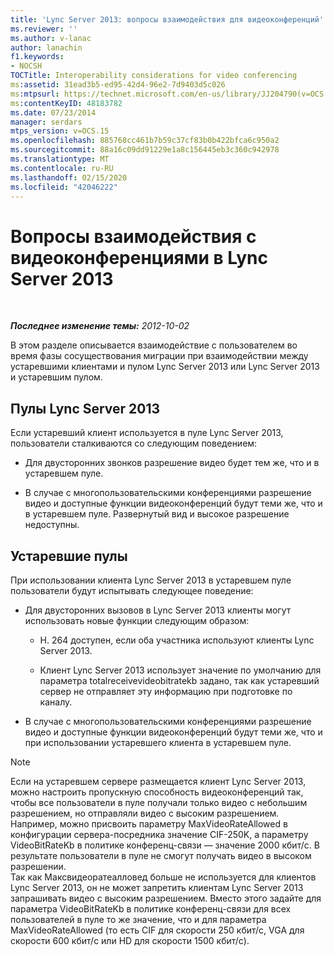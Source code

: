 ```yaml
---
title: 'Lync Server 2013: вопросы взаимодействия для видеоконференций'
ms.reviewer: ''
ms.author: v-lanac
author: lanachin
f1.keywords:
- NOCSH
TOCTitle: Interoperability considerations for video conferencing
ms:assetid: 31ead3b5-ed95-42d4-96e2-7d9403d5c026
ms:mtpsurl: https://technet.microsoft.com/en-us/library/JJ204790(v=OCS.15)
ms:contentKeyID: 48183782
ms.date: 07/23/2014
manager: serdars
mtps_version: v=OCS.15
ms.openlocfilehash: 885768cc461b7b59c37cf83b0b422bfca6c950a2
ms.sourcegitcommit: 88a16c09dd91229e1a8c156445eb3c360c942978
ms.translationtype: MT
ms.contentlocale: ru-RU
ms.lasthandoff: 02/15/2020
ms.locfileid: "42046222"
---
```

<div data-xmlns="http://www.w3.org/1999/xhtml">

<div class="topic" data-xmlns="http://www.w3.org/1999/xhtml" data-msxsl="urn:schemas-microsoft-com:xslt" data-cs="http://msdn.microsoft.com/">

<div data-asp="http://msdn2.microsoft.com/asp">

# <a name="interoperability-considerations-for-video-conferencing-in-lync-server-2013"></a>Вопросы взаимодействия с видеоконференциями в Lync Server 2013

</div>

<div id="mainSection">

<div id="mainBody">

<span> </span>

_**Последнее изменение темы:** 2012-10-02_

В этом разделе описывается взаимодействие с пользователем во время фазы сосуществования миграции при взаимодействии между устаревшими клиентами и пулом Lync Server 2013 или Lync Server 2013 и устаревшим пулом.

<div>

## <a name="lync-server-2013-pools"></a>Пулы Lync Server 2013

Если устаревший клиент используется в пуле Lync Server 2013, пользователи сталкиваются со следующим поведением:

  - Для двусторонних звонков разрешение видео будет тем же, что и в устаревшем пуле.

  - В случае с многопользовательскими конференциями разрешение видео и доступные функции видеоконференций будут теми же, что и в устаревшем пуле. Развернутый вид и высокое разрешение недоступны.

</div>

<div>

## <a name="legacy-pools"></a>Устаревшие пулы

При использовании клиента Lync Server 2013 в устаревшем пуле пользователи будут испытывать следующее поведение:

  - Для двусторонних вызовов в Lync Server 2013 клиенты могут использовать новые функции следующим образом:
    
      - H. 264 доступен, если оба участника используют клиенты Lync Server 2013.
    
      - Клиент Lync Server 2013 использует значение по умолчанию для параметра totalreceivevideobitratekb задано, так как устаревший сервер не отправляет эту информацию при подготовке по каналу.

  - В случае с многопользовательскими конференциями разрешение видео и доступные функции видеоконференций будут теми же, что и при использовании устаревшего клиента в устаревшем пуле.

<div>


> [!NOTE]  
> Если на устаревшем сервере размещается клиент Lync Server 2013, можно настроить пропускную способность видеоконференций так, чтобы все пользователи в пуле получали только видео с небольшим разрешением, но отправляли видео с высоким разрешением. Например, можно присвоить параметру MaxVideoRateAllowed в конфигурации сервера-посредника значение CIF-250K, а параметру VideoBitRateKb в политике конференц-связи — значение 2000 кбит/с. В результате пользователи в пуле не смогут получать видео в высоком разрешении.<BR>Так как Максвидеоратеалловед больше не используется для клиентов Lync Server 2013, он не может запретить клиентам Lync Server 2013 запрашивать видео с высоким разрешением. Вместо этого задайте для параметра VideoBitRateKb в политике конференц-связи для всех пользователей в пуле то же значение, что и для параметра MaxVideoRateAllowed (то есть CIF для скорости 250 кбит/с, VGA для скорости 600 кбит/с или HD для скорости 1500 кбит/с).



</div>

</div>

</div>

<span> </span>

</div>

</div>

</div>

